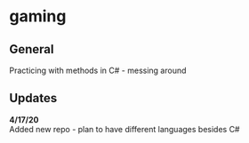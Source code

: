 # gaming  
## General
Practicing with methods in C# - messing around
## Updates  
**4/17/20**  
Added new repo - plan to have different languages besides C#

